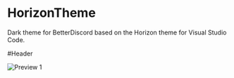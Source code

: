 # HorizonTheme
Dark theme for BetterDiscord based on the Horizon theme for Visual Studio Code.

#Header

![Preview 1](https://i.imgur.com/ZXB40Tv.png "Preview 1")
